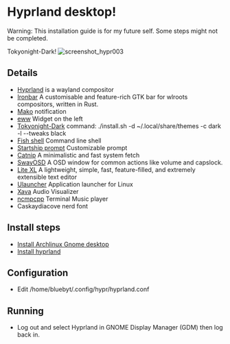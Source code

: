 # Hyprland desktop!
Warning: This installation guide is for my future self. Some steps might not be completed.

Tokyonight-Dark!
![screenshot_hypr003](https://github.com/bluebyt/hyprland-dots/assets/18442224/de6852fc-cb76-4782-a987-2920b4399269)

## Details
- [Hyprland](https://hyprland.org/) is a wayland compositor
- [Ironbar](https://github.com/JakeStanger/ironbar) A customisable and feature-rich GTK bar for wlroots compositors, written in Rust.
- [Mako](https://github.com/emersion/mako) notification
- [eww](https://github.com/elkowar/eww) Widget on the left
- [Tokyonight-Dark](https://github.com/Fausto-Korpsvart/Tokyo-Night-GTK-Theme) command: ./install.sh -d ~/.local/share/themes -c dark -l --tweaks black
- [Fish shell](https://github.com/fish-shell/fish-shell) Command line shell
- [Startship prompt](https://starship.rs/) Customizable prompt
- [Catnip](https://github.com/iinsertNameHere/catnip) A minimalistic and fast system fetch
- [SwayOSD](https://github.com/ErikReider/SwayOSD) A OSD window for common actions like volume and capslock.
- [Lite XL](https://lite-xl.com/) A lightweight, simple, fast, feature-filled, and extremely extensible text editor
- [Ulauncher](https://ulauncher.io/) Application launcher for Linux
- [Xava](https://github.com/nikp123/xava#programming-opengl-shaders) Audio Visualizer
- [ncmpcpp](https://github.com/ncmpcpp/ncmpcpp) Terminal Music player
- Caskaydiacove nerd font 


## Install steps

- [Install Archlinux Gnome desktop](https://www.youtube.com/watch?v=3ndsDxlkTrw)
- [Install hyprland](https://hyprland.org/)

## Configuration
- Edit /home/bluebyt/.config/hypr/hyprland.conf


## Running
- Log out and select Hyprland in GNOME Display Manager (GDM) then log back in.

